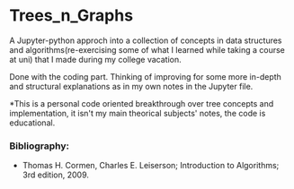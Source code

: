 # Trees_n_Graphs
A Jupyter-python approch into a collection of concepts in data structures and algorithms(re-exercising some of what I learned while taking a course at uni) that I made during my college vacation.

Done with the coding part. Thinking of improving for some more in-depth and structural explanations as in my own notes in the Jupyter file.

*This is a personal code oriented breakthrough over tree concepts and implementation, it isn't my main theorical subjects' notes, the code is educational.

### Bibliography:
- Thomas H. Cormen, Charles E. Leiserson; Introduction to Algorithms; 3rd edition, 2009.
